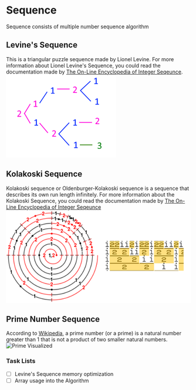 # Sequence
 Sequence consists of multiple number sequence algorithm
 
## Levine's Sequence
This is a triangular puzzle sequence made by Lionel Levine. For more information about Lionel Levine's Sequence, you could read the documentation made by [The On-Line Encyclopedia of Integer Seqeunce](https://oeis.org/A011784).
![Levine Visualized](https://github.com/RayhanHagel/Sequence/blob/main/LevineSequence/visualized.png)


## Kolakoski Sequence
Kolakoski sequence or Oldenburger-Kolakoski sequence is a sequence that describes its own run length infinitely. For more information about the Kolakoski Sequence, you could read the documentation made by [The On-Line Encyclopedia of Integer Seqeunce](https://oeis.org/A000002)
![Kolakoski Visualized](https://github.com/RayhanHagel/Sequence/blob/main/KolakoskiSequence/visualized.png)


## Prime Number Sequence
According to [Wikipedia](https://en.wikipedia.org/wiki/Prime_number), a prime number (or a prime) is a natural number greater than 1 that is not a product of two smaller natural numbers. 
![Prime Visualized](https://github.com/RayhanHagel/Sequence/blob/main/PrimeSeqeunce/visualized.png)


### Task Lists
- [ ] Levine's Sequence memory optimization
- [ ] Array usage into the Algorithm
